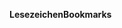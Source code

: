 <span data-ttu-id="637b5-101">**Lesezeichen**</span><span class="sxs-lookup"><span data-stu-id="637b5-101">**Bookmarks**</span></span>